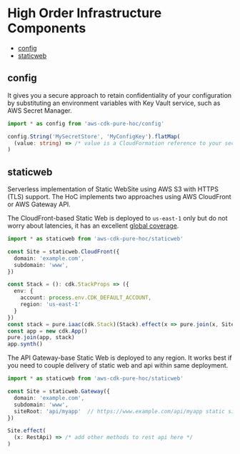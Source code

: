 # High Order Infrastructure Components

* [config](#config)
* [staticweb](#staticweb)


## config

It gives you a secure approach to retain confidentiality of your configuration by substituting an environment variables with Key Vault service, such as AWS Secret Manager.

```typescript
import * as config from 'aws-cdk-pure-hoc/config'

config.String('MySecretStore', 'MyConfigKey').flatMap(
  (value: string) => /* value is a CloudFormation reference to your secret */
)
```


## staticweb

Serverless implementation of Static WebSite using AWS S3 with HTTPS (TLS) support. The HoC implements two approaches using AWS CloudFront or AWS Gateway API. 

The CloudFront-based Static Web is deployed to `us-east-1` only but do not worry about latencies, it has an excellent [global coverage](https://aws.amazon.com/cloudfront/features/).

```typescript
import * as staticweb from 'aws-cdk-pure-hoc/staticweb'

const Site = staticweb.CloudFront({
  domain: 'example.com',
  subdomain: 'www',
})

const Stack = (): cdk.StackProps => ({
  env: {
    account: process.env.CDK_DEFAULT_ACCOUNT,
    region: 'us-east-1'
  }
})
const stack = pure.iaac(cdk.Stack)(Stack).effect(x => pure.join(x, Site))
const app = new cdk.App()
pure.join(app, stack)
app.synth()
```

The API Gateway-base Static Web is deployed to any region. It works best if you need to couple delivery of static web and api within same deployment. 

```typescript
import * as staticweb from 'aws-cdk-pure-hoc/staticweb'

const Site = staticweb.Gateway({
  domain: 'example.com',
  subdomain: 'www',
  siteRoot: 'api/myapp'  // https://www.example.com/api/myapp static site endpoint
})

Site.effect(
  (x: RestApi) => /* add other methods to rest api here */
)
```
